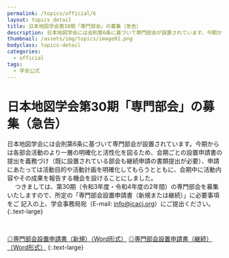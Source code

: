 ```yaml
---
permalink: /topics/official/6
layout: topics_detail
title: 日本地図学会第30期「専門部会」の募集（急告）
description: 日本地図学会には会則第6条に基づいて専門部会が設置されています。今期からは各部会活動のより一層の明確化と活性化を図るため、会期ごとの設置申請書の提出を義務づけ（既に設置されている部会も継続申請の書類提出が必要）、申請にあたっては活動目的や活動計画を明確化してもらうとともに、会期中に活動内容やその成果を報告する機会を設けることにしました。
thumbnail: /assets/img/topics/image01.png
bodyclass: topics-detail
categories:
  - official
tags:
  - 学会公式
---
```


# 日本地図学会第30期「専門部会」の募集（急告）

日本地図学会には会則第6条に基づいて専門部会が設置されています。今期からは各部会活動のより一層の明確化と活性化を図るため、会期ごとの設置申請書の提出を義務づけ（既に設置されている部会も継続申請の書類提出が必要）、申請にあたっては活動目的や活動計画を明確化してもらうとともに、会期中に活動内容やその成果を報告する機会を設けることにしました。<br>
　 つきましては、第30期（令和3年度・令和4年度の2年間）の専門部会を募集いたしますので、所定の「専門部会設置申請書（新規または継続）」に必要事項をご 記入の上、学会事務局宛（E-mail: [info@jcacj.org](<mailto:info@jcacj.org>)）にご提出ください。<br>
{:.text-large}

<br>

[◎専門部会設置申請書（新規）（Word形式）](../../archive/file/enrty/Appform_new.docx)
[◎専門部会設置申請書（継続）（Word形式）](../../archive/file/enrty/Appform_continue.docx)
{:.text-large}
